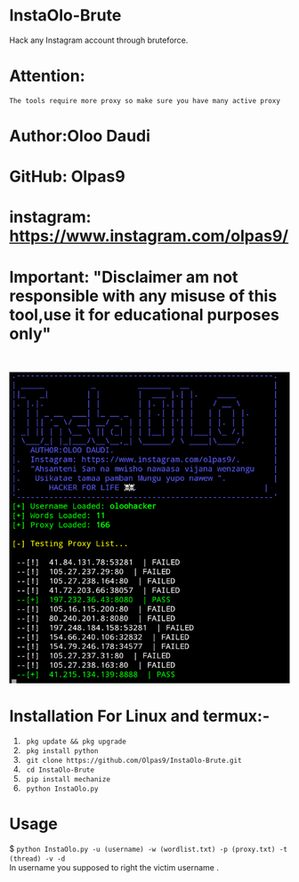 # InstaOlo-Brute
Hack any Instagram account through bruteforce.

# Attention:
```
The tools require more proxy so make sure you have many active proxy
```
# Author:Oloo Daudi
# GitHub: Olpas9
# instagram: https://www.instagram.com/olpas9/ <br>
# Important: "Disclaimer am not responsible with any misuse of this tool,use it for educational purposes only"

<br>
<br>
<img src="Screenshot_20200710-162217~2.png"

<br>
<br>


# Installation For Linux and termux:-

1. ``` pkg update && pkg upgrade```
2. ``` pkg install python```
3. ``` git clone https://github.com/Olpas9/InstaOlo-Brute.git```
4. ``` cd InstaOlo-Brute```
5. ``` pip install mechanize```
6. ``` python InstaOlo.py```

# Usage
$ ```python InstaOlo.py -u (username) -w (wordlist.txt) -p (proxy.txt) -t (thread) -v -d```
<br>
In username you supposed to right the victim username .

